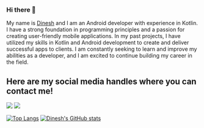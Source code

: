 ### Hi there 👋
My name is [Dinesh](https://www.instagram.com/dinesh_ela_2405) and I am an Android developer with experience in Kotlin. I have a strong foundation in programming principles and a passion for creating user-friendly mobile applications. In my past projects, I have utilized my skills in Kotlin and Android development to create and deliver successful apps to clients. I am constantly seeking to learn and improve my abilities as a developer, and I am excited to continue building my career in the field.

## Here are my social media handles where you can contact me!

<a href="https://www.linkedin.com/in/dinesh-g-41b62b241/"><img src="https://img.shields.io/badge/LinkedIn-0077B5?style=for-the-badge&logo=linkedin&logoColor=white"></a>
<a href="https://www.instagram.com/dinesh_ela_2405"><img src="https://img.shields.io/badge/Instagram-E4405F?style=for-the-badge&logo=instagram&logoColor=white"></a>


[![Top Langs](https://github-readme-stats.vercel.app/api/top-langs/?username=idineshgovind)](https://www.github.com/idineshgovind)
[![Dinesh's GitHub stats](https://github-readme-stats.vercel.app/api?username=idineshgovind)](https://www.github.com/idineshgovind)
